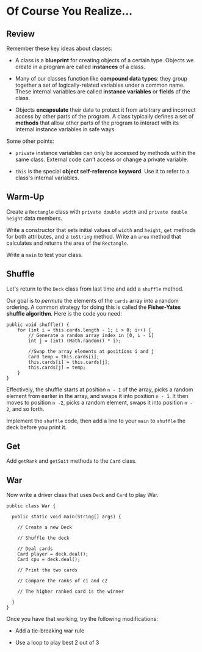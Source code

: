# Of Course You Realize...

## Review

Remember these key ideas about classes:

- A class is a **blueprint** for creating objects of a certain type. Objects we create in a program are called **instances** of a class.

- Many of our classes function like **compound data types**: they group together a set of logically-related variables under a common name. These internal variables are called **instance variables** or **fields** of the class.

- Objects **encapsulate** their data to protect it from arbitrary and incorrect access by other parts of the program. A class typically defines a set of **methods** that allow other parts of the program to interact with its internal instance variables in safe ways.

Some other points:

- `private` instance variables can only be accessed by methods within the same class. External code can't access or change a private variable.

- `this` is the special **object self-reference keyword**. Use it to refer to a class's internal variables.

## Warm-Up

Create a `Rectangle` class with `private double width` and `private double height` data members.

Write a constructor that sets initial values of `width` and `height`, `get` methods for both attributes, and a `toString` method. Write
an `area` method that calculates and returns the area of the `Rectangle`.

Write a `main` to test your class.

## Shuffle

Let's return to the `Deck` class from last time and add a `shuffle` method.

Our goal is to *permute* the elements of the `cards` array into a random ordering. A common strategy for doing this is called the **Fisher-Yates shuffle algorithm**. Here is the code you need:

```
public void shuffle() {
    for (int i = this.cards.length - 1; i > 0; i++) {
        // Generate a random array index in [0, i - 1]
        int j = (int) (Math.random() * i);
    
        //Swap the array elements at positions i and j
        Card temp = this.cards[i];
        this.cards[i] = this.cards[j];
        this.cards[j] = temp;
    }
}
```

Effectively, the shuffle starts at position `n - 1` of the array, picks a random element from earlier in the array, and swaps it into
position `n - 1`. It then moves to position `n -2`, picks a random element, swaps it into position `n - 2`, and so forth.

Implement the `shuffle` code, then add a line to your `main` to `shuffle` the deck before you print it.

## Get

Add `getRank` and `getSuit` methods to the `Card` class.

## War

Now write a driver class that uses `Deck` and `Card` to play War.

```
public class War {

  public static void main(String[] args) {
  
    // Create a new Deck
    
    // Shuffle the deck
    
    // Deal cards
    Card player = deck.deal();
    Card cpu = deck.deal();
    
    // Print the two cards
    
    // Compare the ranks of c1 and c2
    
    // The higher ranked card is the winner
    
  }
}
```

Once you have that working, try the following modifications:

- Add a tie-breaking war rule

- Use a loop to play best 2 out of 3
